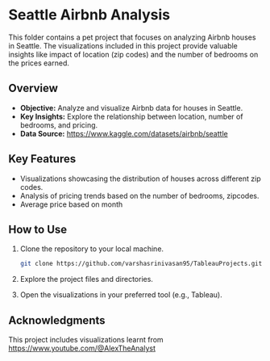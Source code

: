 # Seattle Airbnb Analysis

This folder contains a pet project that focuses on analyzing Airbnb houses in Seattle. The visualizations included in this project provide valuable insights like impact of location (zip codes) and the number of bedrooms on the prices earned.

## Overview

- **Objective:** Analyze and visualize Airbnb data for houses in Seattle.
- **Key Insights:** Explore the relationship between location, number of bedrooms, and pricing.
- **Data Source:** https://www.kaggle.com/datasets/airbnb/seattle

## Key Features

- Visualizations showcasing the distribution of houses across different zip codes.
- Analysis of pricing trends based on the number of bedrooms, zipcodes.
- Average price based on month

## How to Use

1. Clone the repository to your local machine.
    ```bash
    git clone https://github.com/varshasrinivasan95/TableauProjects.git
    ```

2. Explore the project files and directories.
3. Open the visualizations in your preferred tool (e.g., Tableau).

## Acknowledgments

This project includes visualizations learnt from https://www.youtube.com/@AlexTheAnalyst